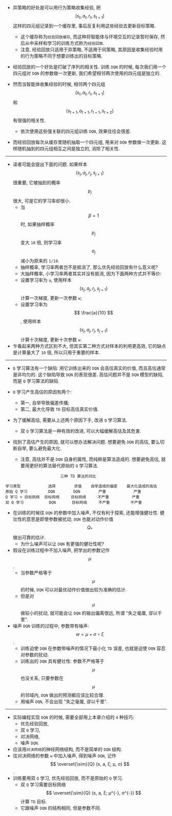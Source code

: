- 异策略的好处是可以用行为策略收集经验, 把
  $$ (s_t, a_t, r_t, s_{t+1}) $$
  这样的四元组记录到一个缓存里, 事后反复利用这些经验去更新目标策略.
  - 这个缓存称为`经验回放缓存`, 而这种将智能体与环境交互的记录暂时保存,
    然后从中采样和学习的训练方式称为`经验回放`.
  - 注意, 经验回放只适用于异策略, 不适用于同策略,
    其原因是收集经验时用的行为策略不同于想要训练出的目标策略.

- 经验回放的一个好处是打破了序列的相关性.
  训练 `DQN` 的时候, 每次我们用一个四元组对 `DQN` 的参数做一次更新,
  我们希望相邻两次使用的四元组是独立的.
- 然而当智能体收集经验的时候, 相邻两个四元组
  $$ (s_t, a_t, r_t, s_{t+1}) $$
  和
  $$ (s_{t+1}, a_{t+1}, r_{t+1}, s_{t+2}) $$
  有很强的相关性.
  - 依次使用这些强关联的四元组训练 `DQN`, 效果往往会很差.
- 而经验回放每次从缓存里随机抽取一个四元组, 用来对 `DQN` 参数做一次更新.
  这样随机抽到的四元组相互之间是独立的, 消除了相关性.

---

- 读者可能会提出下面的问题. 如果样本
  $$ (s_j, a_j, r_j, s_{j+1}) $$
  很重要, 它被抽到的概率
  $$ p_j $$
  很大, 可是它的学习率却很小.
  - 当
    $$ \beta = 1 $$
    时, 如果抽样概率
    $$ p_j $$
    变大 `10` 倍, 则学习率
    $$ a_j $$
    减小为原来的 `1/10`.
  - 抽样概率, 学习率两者岂不是抵消了, 那么优先经验回放有什么意义呢?
  - 大抽样概率, 小学习率两者其实并没有抵消, 因为下面两种方式并不等价:
  - 设置学习率为 `a`, 使用样本
    $$ (s_j, a_j, r_j, s_{j+1}) $$
    计算一次梯度, 更新一次参数 `w`;
  - 设置学习率为
    $$ \frac{a}{10} $$,
    使用样本
    $$ (s_j, a_j, r_j, s_{j+1}) $$
    计算十次梯度, 更新十次参数 `w`.
- 乍看起来两种方式区别不大, 但其实第二种方式对样本的利用更高效,
  它的缺点是计算量大了 `10` 倍, 所以只用于重要的样本.

---

- `Q` 学习算法有一个缺陷: 用它训练出来的 `DQN` 会高估真实的价值,
  而且高估通常是非均匀的. 这个缺陷导致 `DQN` 的表现很差.
  高估问题并不是 `DQN` 模型的缺陷, 而是 `Q` 学习算法的缺陷.
- `Q` 学习产生高估的原因有两个:
  - 第一, 自举导致偏差传播;
  - 第二, 最大化导致 `TD` 目标高估真实价值.
- 为了缓解高估, 需要从上述两个原因下手, 改进 `Q` 学习算法.
  - 双 `Q` 学习算法是一种有效的改进, 可以大幅缓解高估及其危害.

- 找到了高估产生的原因, 就可以想办法解决问题.
  想要避免 `DQN` 的高估, 要么切断自举, 要么避免最大化.
  - 注意, 高估并不是 `DQN` 自身的属性, 而纯粹是算法造成的.
    想要避免高估, 就要用更好的算法替代原始的 `Q` 学习算法.


```
                        三种 TD 算法的对比

学习类型            选择        求值    自举造成的偏差    最大化造成的高估
原始 Q 学习         DQN        DQN        严重            严重
Q 学习 + 目标网络  目标网络     目标网络     不严重          严重
双 Q 学习           DQN       目标网络     不严重         不严重
```

- 在训练的时候往 `DQN` 的参数中加入噪声, 不仅有利于探索, 还能增强健壮性.
  健壮性的意思是即使参数被扰动, `DQN` 也能对动作价值
  $$ Q_{*} $$
  做出可靠的估计.
  - 为什么噪声可以让 `DQN` 有更强的健壮性呢?
- 假设在训练过程中不加入噪声, 把学出的参数记作
  $$ μ $$.
  - 当参数严格等于
    $$ μ $$
    的时候, `DQN` 可以对最优动作价值做出较为准确的估计.
  - 但是对
    $$ μ $$
    做较小的扰动, 就可能会让 `DQN` 的输出偏离很远,
    所谓 "失之毫厘, 谬以千里".
- 噪声 `DQN` 训练的过程中, 参数带有噪声:
  $$ w = μ + σ \circ ξ $$.
  - 训练迫使 `DQN` 在参数带噪声的情况下最小化 `TD` 误差,
    也就是迫使 `DQN` 容忍对参数的扰动.
  - 训练出的 `DQN` 具有健壮性: 参数不严格等于
    $$ μ $$
    也没关系, 只要参数在
    $$ μ $$
    的邻域内, `DQN` 做出的预测都应该比较合理.
  - 用噪声 `DQN`, 不会出现 "失之毫厘, 谬以千里".

---

- 实际编程实现 `DQN` 的时候, 需要全部用上本章介绍的 `4` 种技巧:
  - 优先经验回放,
  - 双 `Q` 学习,
  - 对决网络,
  - 噪声 `DQN`.
- 应该用`对决网络`的神经网络结构, 而不是简单的 `DQN` 结构.
- 往对决网络的参数 `w` 中加入噪声, 得到噪声 `DQN`, 记作
  $$ \overset{\sim}{Q} (s, a, ξ; μ, σ) $$.
- 训练要用双 `Q` 学习, 优先经验回放, 而不是原始的 `Q` 学习.
  - 双 `Q` 学习需要目标网络
    $$ \overset{\sim}{Q} (s, a, ξ; μ^{-}, σ^{-}) $$
    计算 `TD` 目标.
  - 它跟噪声 `DQN` 的结构相同, 但是参数不同.
